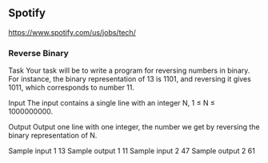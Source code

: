 ## Spotify
https://www.spotify.com/us/jobs/tech/

### Reverse Binary

Task
Your task will be to write a program for reversing numbers in binary. For instance, the binary representation of 13 is 1101, and reversing it gives 1011, which corresponds to number 11.

Input
The input contains a single line with an integer N, 1 ≤ N ≤ 1000000000.

Output
Output one line with one integer, the number we get by reversing the binary representation of N.

Sample input 1
13
Sample output 1
11
Sample input 2
47
Sample output 2
61